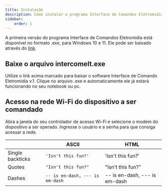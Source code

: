 ```yaml
---
title: Instalação
description: Como instalar o programa Interface de Comandos Eletromidia
sidebar:
    order: 1
---
```

[comment]: <> (Documentação online para o aplicativo Interface de Comando Eletromidia)
[comment]: <> (Criado por Alexandre de Abreu - alexandre.abreu@eletromidia.com.br)
[comment]: <> (Data : 17/06/2024)

A primeira versão do programa Interface de Comandos Eletromidia está disponível no formato .exe, para Windows 10 e 11. Ele pode ser baixado através do [link](#).

## Baixe o arquivo intercomelt.exe

Utilize o link acima marcado para baixar o software Interface de Comando Eletromidia v.1. Clique no arquivo .exe e automaticamente ele já estará funcionando no seu notebook ou pc. 

## Acesso na rede Wi-Fi do dispositivo a ser comandado

Abra a janela do seu controlador de acesso Wi-Fi e selecione o modem do dispositivo a ser operado. Ingresse o usuário e a senha para que consiga acessar a rede.


|                |ASCII                          |HTML                         |
|----------------|-------------------------------|-----------------------------|
|Single backticks|`'Isn't this fun?'`            |'Isn't this fun?'            |
|Quotes          |`"Isn't this fun?"`            |"Isn't this fun?"            |
|Dashes          |`-- is en-dash, --- is em-dash`|-- is en-dash, --- is em-dash|

